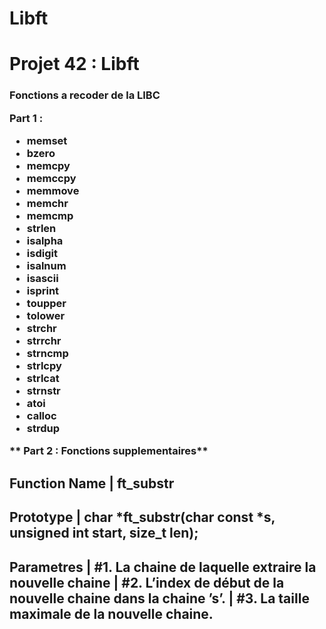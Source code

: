 # Libft
<h1> Projet 42 : Libft 

<h3> Fonctions a recoder de la LIBC

**Part 1 :**

* memset
* bzero
* memcpy
* memccpy
* memmove
* memchr
* memcmp
* strlen
* isalpha
* isdigit
* isalnum
* isascii
* isprint
* toupper
* tolower
* strchr
* strrchr
* strncmp
* strlcpy
* strlcat
* strnstr
* atoi
* calloc
* strdup

** Part 2 : Fonctions supplementaires**

Function Name | ft_substr
-------------------------
Prototype | char *ft_substr(char const *s, unsigned int start, size_t len);
---------------------------------------------------------------------------
Parametres | #1. La chaine de laquelle extraire la nouvelle chaine
           | #2. L’index de début de la nouvelle chaine dans la chaine ’s’.
           | #3. La taille maximale de la nouvelle chaine.
---------------------------------------------------------------------------
